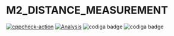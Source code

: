 # M2_DISTANCE_MEASUREMENT
[![cppcheck-action](https://github.com/RYKAKRYSTAN/M2_DISTANCE_MEASUREMENT/actions/workflows/cppcheck.yml/badge.svg)](https://github.com/RYKAKRYSTAN/M2_DISTANCE_MEASUREMENT/actions/workflows/cppcheck.yml)
[![Analysis](https://github.com/RYKAKRYSTAN/M2_DISTANCE_MEASUREMENT/actions/workflows/analysis.yml/badge.svg)](https://github.com/RYKAKRYSTAN/M2_DISTANCE_MEASUREMENT/actions/workflows/analysis.yml)
![codiga badge](https://api.codiga.io/project/33039/score/svg)
![codiga badge](https://api.codiga.io/project/33039/status/svg)
